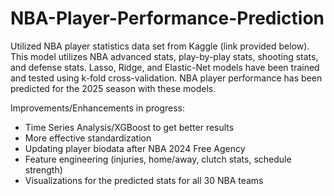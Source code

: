 # NBA-Player-Performance-Prediction
Utilized NBA player statistics data set from Kaggle (link provided below). This model utilizes NBA advanced stats, play-by-play stats, shooting stats, and defense stats. Lasso, Ridge, and Elastic-Net models have been trained and tested using k-fold cross-validation. NBA player performance has been predicted for the 2025 season with these models. 

Improvements/Enhancements in progress: 
- Time Series Analysis/XGBoost to get better results
- More effective standardization
- Updating player biodata after NBA 2024 Free Agency
- Feature engineering (injuries, home/away, clutch stats, schedule strength)
- Visualizations for the predicted stats for all 30 NBA teams
